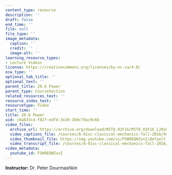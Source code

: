 ```yaml
---
content_type: resource
description: ''
draft: false
end_time: ''
file: null
file_type: ''
image_metadata:
  caption: ''
  credit: ''
  image-alt: ''
learning_resource_types:
- Lecture Videos
license: https://creativecommons.org/licenses/by-nc-sa/4.0/
ocw_type: ''
optional_tab_title: ''
optional_text: ''
parent_title: 20.6 Power
parent_type: CourseSection
related_resources_text: ''
resource_index_text: ''
resourcetype: Video
start_time: ''
title: 20.6 Power
uid: c8a833c4-f02f-edf4-3e20-3b0c79ac9c6b
video_files:
  archive_url: https://archive.org/download/MIT8.01F16/MIT8_01F16_L20v06_360p.mp4
  video_captions_file: /courses/8-01sc-classical-mechanics-fall-2016/947712cd994b5ebdbe36ac574f965b50_FSW9EQNZvxI.vtt
  video_thumbnail_file: https://img.youtube.com/vi/FSW9EQNZvxI/default.jpg
  video_transcript_file: /courses/8-01sc-classical-mechanics-fall-2016/74cd9354a4ea392f680e61184463ad8f_FSW9EQNZvxI.pdf
video_metadata:
  youtube_id: FSW9EQNZvxI
---
```

**Instructor:** Dr. Peter Dourmashkin